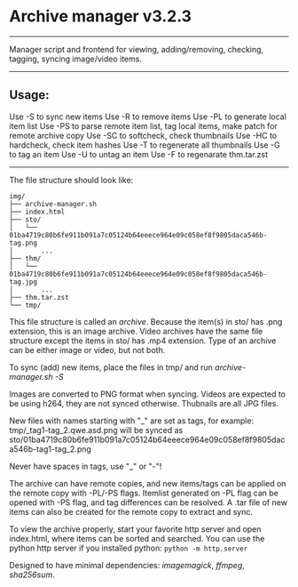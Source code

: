 # Archive manager v3.2.3

----------

Manager script and frontend for viewing, adding/removing, checking, tagging, syncing image/video items.

----------

## Usage:
Use -S                to sync new items
Use -R <item>         to remove items
Use -PL               to generate local item list
Use -PS <itemlist>    to parse remote item list, tag local items, make patch for remote archive copy
Use -SC               to softcheck, check thumbnails
Use -HC               to hardcheck, check item hashes
Use -T                to regenerate all thumbnails
Use -G <item> <tag>   to tag an item
Use -U <item>         to untag an item
Use -F                to regenarate thm.tar.zst

----------

The file structure should look like:
```
img/
├── archive-manager.sh
├── index.html
├── sto/
│   └── 01ba4719c80b6fe911b091a7c05124b64eeece964e09c058ef8f9805daca546b-tag.png
│       ...
├── thm/
│   └── 01ba4719c80b6fe911b091a7c05124b64eeece964e09c058ef8f9805daca546b-tag.jpg
│       ...
├── thm.tar.zst
└── tmp/
```
This file structure is called an *archive*.
Because the item(s) in sto/ has .png extension, this is an image archive.
Video archives have the same file structure except the items in sto/ has .mp4 extension.
Type of an archive can be either image or video, but not both.

To sync (add) new items, place the files in tmp/ and run *archive-manager.sh -S*

Images are converted to PNG format when syncing.
Videos are expected to be using h264, they are not synced otherwise.
Thubnails are all JPG files.

New files with names starting with "_" are set as tags, for example:
tmp/_tag1-tag_2.qwe.asd.png will be synced as sto/01ba4719c80b6fe911b091a7c05124b64eeece964e09c058ef8f9805daca546b-tag1-tag_2.png

Never have spaces in tags, use "_" or "-"!

The archive can have remote copies, and new items/tags can be applied on the remote copy with -PL/-PS flags.
Itemlist generated on -PL flag can be opened with -PS flag, and tag differences can be resolved.
A .tar file of new items can also be created for the remote copy to extract and sync.

To view the archive properly, start your favorite http server and open index.html, where items can be sorted and searched.
You can use the python http server if you installed python:
```python -m http.server```

Designed to have minimal dependencies: *imagemagick*, *ffmpeg*, *sha256sum*.
